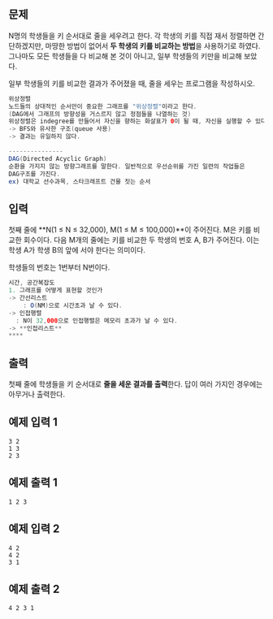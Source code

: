 ## 문제

N명의 학생들을 키 순서대로 줄을 세우려고 한다. 각 학생의 키를 직접 재서 정렬하면 간단하겠지만, 마땅한 방법이 없어서 **두 학생의 키를 비교하는 방법**을 사용하기로 하였다. 그나마도 모든 학생들을 다 비교해 본 것이 아니고, 일부 학생들의 키만을 비교해 보았다.

일부 학생들의 키를 비교한 결과가 주어졌을 때, 줄을 세우는 프로그램을 작성하시오.

```java
위상정렬
노드들의 상대적인 순서만이 중요한 그래프를 "위상정렬"이라고 한다.
(DAG에서 그래프의 방향성을 거스르지 않고 정점들을 나열하는 것)
위상정렬은 indegree를 만들어서 자신을 향하는 화살표가 0이 될 때, 자신을 실행할 수 있다.
-> BFS와 유사한 구조(queue 사용)
-> 결과는 유일하지 않다.

---------------
DAG(Directed Acyclic Graph)
순환을 가지지 않는 방향그래프를 말한다. 일반적으로 우선순위를 가진 일련의 작업들은 
DAG구조를 가진다.
ex) 대학교 선수과목, 스타크래프트 건물 짓는 순서
```

## 입력

첫째 줄에 **N(1 ≤ N ≤ 32,000), M(1 ≤ M ≤ 100,000)**이 주어진다. M은 키를 비교한 회수이다. 다음 M개의 줄에는 키를 비교한 두 학생의 번호 A, B가 주어진다. 이는 학생 A가 학생 B의 앞에 서야 한다는 의미이다.

학생들의 번호는 1번부터 N번이다.

```java
시간, 공간복잡도
1. 그래프를 어떻게 표현할 것인가
-> 간선리스트
	: O(NM)으로 시간초과 날 수 있다.
-> 인접행렬
  : N이 32,000으로 인접행렬은 메모리 초과가 날 수 있다.
-> **인접리스트** 
****
```

## 출력

첫째 줄에 학생들을 키 순서대로 **줄을 세운 결과를 출력**한다. 답이 여러 가지인 경우에는 아무거나 출력한다.

## 예제 입력 1

```
3 2
1 3
2 3

```

## 예제 출력 1

```
1 2 3

```

## 예제 입력 2

```
4 2
4 2
3 1

```

## 예제 출력 2

```
4 2 3 1
```
